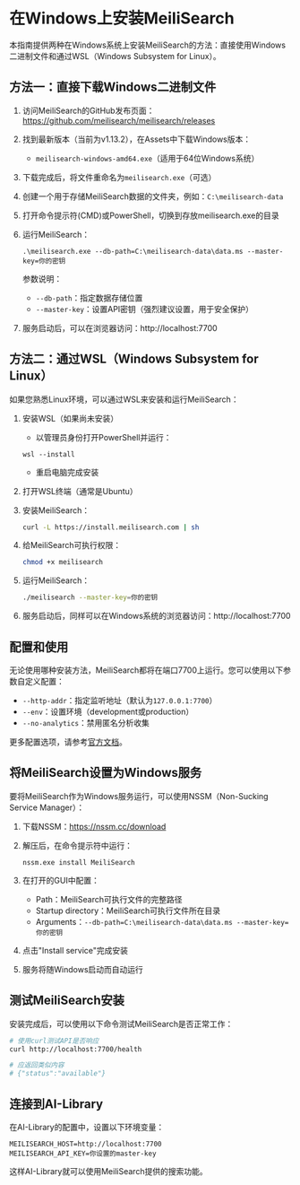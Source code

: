 # 在Windows上安装MeiliSearch

本指南提供两种在Windows系统上安装MeiliSearch的方法：直接使用Windows二进制文件和通过WSL（Windows Subsystem for Linux）。

## 方法一：直接下载Windows二进制文件

1. 访问MeiliSearch的GitHub发布页面：https://github.com/meilisearch/meilisearch/releases

2. 找到最新版本（当前为v1.13.2），在Assets中下载Windows版本：
   - `meilisearch-windows-amd64.exe`（适用于64位Windows系统）

3. 下载完成后，将文件重命名为`meilisearch.exe`（可选）

4. 创建一个用于存储MeiliSearch数据的文件夹，例如：`C:\meilisearch-data`

5. 打开命令提示符(CMD)或PowerShell，切换到存放meilisearch.exe的目录

6. 运行MeiliSearch：
   ```
   .\meilisearch.exe --db-path=C:\meilisearch-data\data.ms --master-key=你的密钥
   ```

   参数说明：
   - `--db-path`：指定数据存储位置
   - `--master-key`：设置API密钥（强烈建议设置，用于安全保护）

7. 服务启动后，可以在浏览器访问：http://localhost:7700

## 方法二：通过WSL（Windows Subsystem for Linux）

如果您熟悉Linux环境，可以通过WSL来安装和运行MeiliSearch：

1. 安装WSL（如果尚未安装）
   - 以管理员身份打开PowerShell并运行：
   ```
   wsl --install
   ```
   - 重启电脑完成安装

2. 打开WSL终端（通常是Ubuntu）

3. 安装MeiliSearch：
   ```bash
   curl -L https://install.meilisearch.com | sh
   ```

4. 给MeiliSearch可执行权限：
   ```bash
   chmod +x meilisearch
   ```

5. 运行MeiliSearch：
   ```bash
   ./meilisearch --master-key=你的密钥
   ```

6. 服务启动后，同样可以在Windows系统的浏览器访问：http://localhost:7700

## 配置和使用

无论使用哪种安装方法，MeiliSearch都将在端口7700上运行。您可以使用以下参数自定义配置：

- `--http-addr`：指定监听地址（默认为`127.0.0.1:7700`）
- `--env`：设置环境（development或production）
- `--no-analytics`：禁用匿名分析收集

更多配置选项，请参考[官方文档](https://www.meilisearch.com/docs/learn/configuration/instance_options)。

## 将MeiliSearch设置为Windows服务

要将MeiliSearch作为Windows服务运行，可以使用NSSM（Non-Sucking Service Manager）：

1. 下载NSSM：https://nssm.cc/download

2. 解压后，在命令提示符中运行：
   ```
   nssm.exe install MeiliSearch
   ```

3. 在打开的GUI中配置：
   - Path：MeiliSearch可执行文件的完整路径
   - Startup directory：MeiliSearch可执行文件所在目录
   - Arguments：`--db-path=C:\meilisearch-data\data.ms --master-key=你的密钥`

4. 点击"Install service"完成安装

5. 服务将随Windows启动而自动运行

## 测试MeiliSearch安装

安装完成后，可以使用以下命令测试MeiliSearch是否正常工作：

```bash
# 使用curl测试API是否响应
curl http://localhost:7700/health

# 应返回类似内容
# {"status":"available"}
```

## 连接到AI-Library

在AI-Library的配置中，设置以下环境变量：

```
MEILISEARCH_HOST=http://localhost:7700
MEILISEARCH_API_KEY=你设置的master-key
```

这样AI-Library就可以使用MeiliSearch提供的搜索功能。 